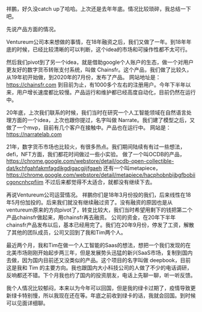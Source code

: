 祥鹏，好久没catch up了哈哈。上次还是去年年底。情况比较琐碎，我总结一下吧。

先说产品方面的情况。

Ventureum公司本来想做的事情，在18年融资之后，我们又做了一年。到18年年底的时候，已经比较清晰的可以判断，这个idea的市场和可操作性都不太可行。

然后我们pivot到了另一个idea，就是借助google个人账户的生态，做一个对用户更友好的数字货币转账支付系统，叫做 Chainsfr。这个产品，我们做了比较久，从19年初开始做，到2020年的7月份，发布了产品。
网站地址是：https://chainsfr.com
到目前为止，有1000多个左右的注册用户。今年下半年以来，用户增长速度都比较慢。产品运行和维护都已经高度自动化，目前仍然在运行中。

20年底，上次我们联系的时候，我们当时在研究一个人工智能领域在自然语言处理方面的一个idea，上次也跟你提过，名字叫做 Narrate。我们建了模型之后，又做了一个mvp，目前有几个客户在接触中。产品也在运行中。
网站是：https://narratelab.com

21年，数字货币市场也比较火，有很多热点。我们期间陆续有有过一些想法，defi，NFT方面，我们都花时间做过一些小实验。
做了一个叫OCDB的产品，https://chrome.google.com/webstore/detail/ocdb-open-collectible-dat/kchfgahfakmfagdikgdigacgjijfgaeh
还有一个叫metapiece，https://chrome.google.com/webstore/detail/metapiece/hacphobnbijbgfbobiicgoncnhcpfiim
不过后来都觉得不太适合，就都没有继续下去。

再说Ventureum公司运营情况。
祥鹏你们是18年3月份投的我们，后来线性在18年5月份加投的。后来我们就没有继续融过资了。没有融资的原因也是从ventureum原来的方向pivot了，转变比较大，我们当时希望用剩下的钱把第二个产品chainsfr做起来，用chainsfr再去融资。
公司的资金，在20年下半年chainsfr产品发布以后，基本已经用完了。我们在20年9月份，停发了工资，解散了其他的团队成员，公司又回到了我和Tim两个人。

最近两个月，我和Tim在做一个人工智能的Saas的想法，想把一个我们发现的在北美市场刚刚开始起步两三年，但是发展势头迅猛的新兴SaaS市场，复制到国内去做，因为国内目前还又没类似的产品。这个项目的名字叫做 deepbook，目前这是我和 Tim 的主要方向。我也跟国内大小科技公司的人做了不少的电话调研，反响都还不错。下个月我也约了国内的投资朋友，电话上先聊一聊，听一听反馈。

我个人情况比较郁闷，本来以为今年可以回国，但是我的绿卡过期了，疫情导致更新绿卡特别慢，所以我现在还在等。年底之前收到绿卡的话，我就会回国。到时候可以见面详细聊。